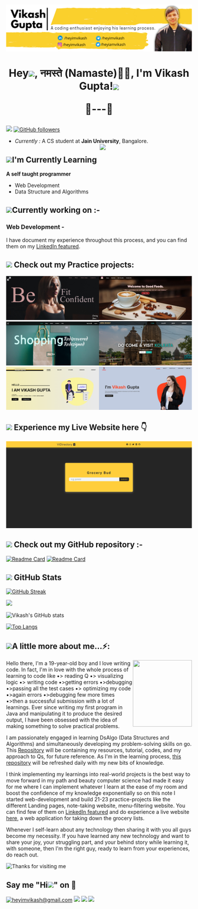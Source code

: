 ![Vikash Banner Image](./banner1.png)

<h1 align="center">Hey<img src="https://github.com/TheDudeThatCode/TheDudeThatCode/blob/master/Assets/Hi.gif" width="30px">, नमस्ते (Namaste)🙏🏻, I'm Vikash Gupta!<img src="https://media.giphy.com/media/12oufCB0MyZ1Go/giphy.gif" width="70" align="center"> <br><p align="center">🌱---🌳</p></h1>

![](https://komarev.com/ghpvc/?username=heyimvikash&label=Visitors&style=flat&color=ffce3b) [![GitHub followers](https://img.shields.io/github/followers/heyimvikash.svg?style=social&label=Follow)](https://github.com/heyimvikash?tab=followers)

- <i>Currently :</i> A CS student at **Jain University**, Bangalore.
  <img align='right' src="https://media.giphy.com/media/M9gbBd9nbDrOTu1Mqx/giphy.gif" width="250">

<h2><img src="https://media.giphy.com/media/JqCyR82tHIYQGRjLOY/giphy.gif" width="60"><b>I'm Currently Learning</b></h2>

**A self taught programmer**

- Web Development
- Data Structure and Algorithms

<h2><img src="https://media.giphy.com/media/3Fn48BycQFHImJjsN8/giphy.gif" width="50"><b>Currently working on :-</b></h2>

<h3>Web Development -</h3>

I have document my experience throughout this process, and you can find them on my [LinkedIn featured](https://www.linkedin.com/in/heyimvikash/).

## <img src="https://media.giphy.com/media/26vwfMVM6nlEkwftUj/giphy.gif" width="60"> **Check out my Practice projects:**

[<img src="./p1.png" width="50%" loading="lazy" title="click"/>](https://www.linkedin.com/embed/feed/update/urn:li:ugcPost:6778601756852002816)[<img src="./p2.png" width="50%" loading="lazy" title="click"/>](https://www.linkedin.com/embed/feed/update/urn:li:ugcPost:6779291973460217856)
[<img src="./p3.png" width="50%" loading="lazy" title="click"/>](https://www.linkedin.com/embed/feed/update/urn:li:ugcPost:6781480245464727553)[<img src="./p4.png" width="50%" loading="lazy" title="click"/>](https://www.linkedin.com/embed/feed/update/urn:li:ugcPost:6787762553226432512)
[<img src="./p5.png" width="50%" loading="lazy" title="click"/>](https://www.linkedin.com/embed/feed/update/urn:li:ugcPost:6783079910190661633)[<img src="./p6.png" width="50%" loading="lazy" title="click"/>](https://www.linkedin.com/embed/feed/update/urn:li:ugcPost:6790126179681611776)

## <img src="https://media.giphy.com/media/1yMzoGQfLdPUKhtBo9/giphy.gif" width="60"> **Experience my Live Website here 👇**

[<img src="./l1.png" loading="lazy" title="click"/>](https://heyimvikashdirectory.netlify.app/)

## <img src="https://media.giphy.com/media/nqc71UeLFdr0we228t/giphy.gif" width="60"> **Check out my GitHub repository :-**

[![Readme Card](https://github-readme-stats.vercel.app/api/pin/?username=heyimvikash&repo=DSA-EndGame)](https://github.com/heyimvikash/DataStructures-And-Algorithms)
[![Readme Card](https://github-readme-stats.vercel.app/api/pin/?username=heyimvikash&repo=Grocery-Bud-ViDirectory)](https://github.com/heyimvikash/Grocery-Bud-ViDirectory)

<h2><img src="https://media.giphy.com/media/gJnjM552Kz2uUQvJEf/giphy.gif" width="40"> <b>GitHub Stats</b></h2>

[![GitHub Streak](https://github-readme-streak-stats.herokuapp.com?user=heyimvikash&theme=highcontrast&hide_border=true)](https://github.com/heyimvikash)

<img src="https://activity-graph.herokuapp.com/graph?username=heyimvikash&bg_color=000000&color=F8D866&line=ffce3b&point=FFFFFF&hide_border=false"/>

![Vikash's GitHub stats](https://github-readme-stats.vercel.app/api?username=heyimvikash&count_private=true&show_icons=true&bg_color=000000&title_color=ffedb8&text_color=ffce3b&icon_color=ffffff&border_radius=18px)

[![Top Langs](https://github-readme-stats.vercel.app/api/top-langs/?username=heyimvikash&layout=compact&bg_color=000000&title_color=ffedb8&text_color=ffce3b&icon_color=ffffff&border_radius=18px)](#)

<h2><img src="https://media.giphy.com/media/VgCDAzcKvsR6OM0uWg/giphy.gif" width="60"><b>A little more about me...⚡: </b></h2>
<img align='right' src="https://media.giphy.com/media/uddQeaRTsKUc57pQSh/giphy.gif" width="160" height="180"/>

Hello there,
I'm a 19-year-old boy and I love writing code. In fact, I'm in love with the whole process of learning to code like ▪️> reading Q ▪️> visualizing logic ▪️> writing code ▪️>getting errors ▪️>debugging ▪️>passing all the test cases ▪️> optimizing my code ▪️>again errors ▪️>debugging few more times ▪️>then a successful submission with a lot of learnings.
Ever since writing my first program in Java and manipulating it to produce the desired output, I have been obsessed with the idea of making something to solve practical problems.

I am passionately engaged in learning DsAlgo (Data Structures and Algorithms) and simultaneously developing my problem-solving skills on go. This [Repository](https://github.com/heyimvikash/DataStructures-And-Algorithms) will be containing my resources, tutorial, codes, and my approach to Qs, for future reference. As I'm in the learning process, [this repository](https://github.com/heyimvikash/DataStructures-And-Algorithms) will be refreshed daily with my new bits of knowledge.

I think implementing my learnings into real-world projects is the best way to move forward in my path and beauty computer science had made it easy for me where I can implement whatever I learn at the ease of my room and boost the confidence of my knowledge exponentially so on this note I started web-development and build 21-23 practice-projects like the different Landing pages, note-taking website, menu-filtering website. You can find few of them on [LinkedIn featured](https://www.linkedin.com/in/heyimvikash/) and do experience a live website [here](https://heyimvikashdirectory.netlify.app/), a web application for taking down the grocery lists.

Whenever I self-learn about any technology then sharing it with you all guys become my necessity.
If you have learned any new technology and want to share your joy, your struggling part, and your behind story while learning it, with someone, then I'm the right guy, ready to learn from your experiences, do reach out.

<img height="80" alt="Thanks for visiting me" width="100%" src="https://raw.githubusercontent.com/BrunnerLivio/brunnerlivio/master/images/marquee.svg" />

<h2><b>Say me "Hi<img src="https://github.com/TheDudeThatCode/TheDudeThatCode/blob/master/Assets/Hi.gif" width="29px">" on 💬</b></h2>

<a href="mailto:heyimvikash@gmail.com">![heyimvikash@gmail.com](https://img.shields.io/badge/Gmail-D14836?style=for-the-badge&logo=gmail&logoColor=white)</a> <a href="https://www.linkedin.com/in/heyimvikash/">![](https://img.shields.io/badge/VikashGupta-0077B5?style=for-the-badge&logo=linkedin&logoColor=white)</a> [![](https://img.shields.io/badge/-@heyiamvikash-1ca0f1?style=for-the-badge&logo=twitter&logoColor=white&link=https://twitter.com/heyiamvikash)](https://twitter.com/heyiamvikash)
[![](https://img.shields.io/badge/heyimvikash-2CA5E0?style=for-the-badge&logo=telegram&logoColor=white)](https://t.me/heyimvikash)

<!--

Here are some ideas to get you started:

- 🔭 I’m currently working on ...
- 🌱 I’m currently learning ...
- 👯 I’m looking to collaborate on ...
- 🤔 I’m looking for help with ...
-  Ask me about ...
- 📫 How to reach me: ...
- 😄 Pronouns: ...
- ⚡ Fun fact: ...
-->
